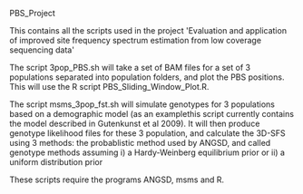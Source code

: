 PBS_Project

This contains all the scripts used in the project 'Evaluation and application of improved site frequency spectrum estimation from low coverage sequencing data'

The script 3pop_PBS.sh will take a set of BAM files for a set of 3 populations separated into population folders, and plot the PBS positions. This will use the R script PBS_Sliding_Window_Plot.R.

The script msms_3pop_fst.sh will simulate genotypes for 3 populations based on a demographic model (as an examplethis script currently contains the model described in Gutenkunst et al 2009). It will then produce genotype likelihood files for these 3 population, and calculate the 3D-SFS using 3 methods: the probablistic method used by ANGSD, and called genotype methods assuming i) a Hardy-Weinberg equilibrium prior or ii) a uniform distribution prior

 These scripts require the programs ANGSD, msms and R.
